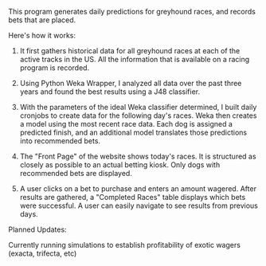 This program generates daily predictions for greyhound races, and records bets that are placed.

Here's how it works:

1. It first gathers historical data for all greyhound races at each of the active tracks in the US. All the information that is available on a racing program is recorded.

2. Using Python Weka Wrapper, I analyzed all data over the past three years and found the best results using a J48 classifier.

3. With the parameters of the ideal Weka classifier determined, I built daily cronjobs to create data for the following day's races. Weka then creates a model using the most recent race data. Each dog is assigned a predicted finish, and an additional model translates those predictions into recommended bets.

4. The "Front Page" of the website shows today's races. It is structured as closely as possible to an actual betting kiosk. Only dogs with recommended bets are displayed.

5. A user clicks on a bet to purchase and enters an amount wagered. After results are gathered, a "Completed Races" table displays which bets were successful. A user can easily navigate to see results from previous days.

Planned Updates:

Currently running simulations to establish profitability of exotic wagers (exacta, trifecta, etc)
